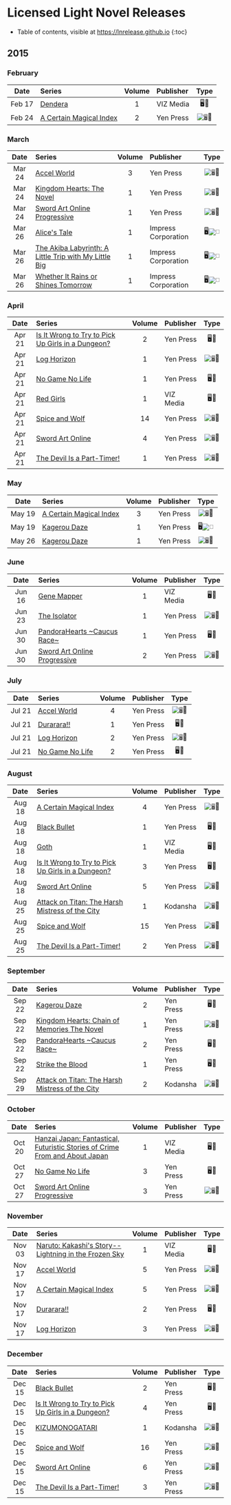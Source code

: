 # Licensed Light Novel Releases

- Table of contents, visible at https://lnrelease.github.io
{:toc}

## 2015

### February

Date|Series|Volume|Publisher|Type|
:---:|:---|:---:|:---|:---:|
Feb 17|[Dendera](https://www.viz.com/read/novel/dendera/product/3481/paperback)|1|VIZ Media|🖥️📖|
Feb 24|[A Certain Magical Index](https://yenpress.com/titles/9780316259422-a-certain-magical-index-vol-2-light-novel)|2|Yen Press|<input class="spacer" alt="🖥️" type="image" disabled>📖|

### March

Date|Series|Volume|Publisher|Type|
:---:|:---|:---:|:---|:---:|
Mar 24|[Accel World](https://yenpress.com/titles/9780316296373-accel-world-vol-3-light-novel-the-twilight-marauder)|3|Yen Press|<input class="spacer" alt="🖥️" type="image" disabled>📖|
Mar 24|[Kingdom Hearts: The Novel](https://yenpress.com/titles/9780316260190-kingdom-hearts-the-novel-light-novel)|1|Yen Press|<input class="spacer" alt="🖥️" type="image" disabled>📖|
Mar 24|[Sword Art Online Progressive](https://yenpress.com/titles/9780316259361-sword-art-online-progressive-1-light-novel)|1|Yen Press|<input class="spacer" alt="🖥️" type="image" disabled>📖|
Mar 26|[Alice's Tale](https://global.bookwalker.jp/de0bf9e151-ff59-48f4-b0f1-6e38ba1ea9f6/)|1|Impress Corporation|🖥️<input class="spacer" alt="📖" type="image" disabled>|
Mar 26|[The Akiba Labyrinth: A Little Trip with My Little Big](https://global.bookwalker.jp/dec9c7ff34-deac-492c-ba9c-ca376d260dfb/)|1|Impress Corporation|🖥️<input class="spacer" alt="📖" type="image" disabled>|
Mar 26|[Whether It Rains or Shines Tomorrow](https://global.bookwalker.jp/dec3eb317f-6236-4d07-a4b4-2e01a5e59bb8/)|1|Impress Corporation|🖥️<input class="spacer" alt="📖" type="image" disabled>|

### April

Date|Series|Volume|Publisher|Type|
:---:|:---|:---:|:---|:---:|
Apr 21|[Is It Wrong to Try to Pick Up Girls in a Dungeon?](https://yenpress.com/titles/9780316340144-is-it-wrong-to-try-to-pick-up-girls-in-a-dungeon-vol-2-light-novel)|2|Yen Press|🖥️📖|
Apr 21|[Log Horizon](https://yenpress.com/titles/9780316383059-log-horizon-vol-1-light-novel-the-beginning-of-another-world)|1|Yen Press|<input class="spacer" alt="🖥️" type="image" disabled>📖|
Apr 21|[No Game No Life](https://yenpress.com/titles/9780316383110-no-game-no-life-vol-1-light-novel)|1|Yen Press|🖥️📖|
Apr 21|[Red Girls](https://www.viz.com/read/novel/red-girls/product/3686/paperback)|1|VIZ Media|🖥️📖|
Apr 21|[Spice and Wolf](https://yenpress.com/titles/9780316339599-spice-and-wolf-vol-14-light-novel)|14|Yen Press|<input class="spacer" alt="🖥️" type="image" disabled>📖|
Apr 21|[Sword Art Online](https://yenpress.com/titles/9780316296434-sword-art-online-4-fairy-dance-light-novel)|4|Yen Press|<input class="spacer" alt="🖥️" type="image" disabled>📖|
Apr 21|[The Devil Is a Part-Timer!](https://yenpress.com/titles/9780316383127-the-devil-is-a-part-timer-vol-1-light-novel)|1|Yen Press|<input class="spacer" alt="🖥️" type="image" disabled>📖|

### May

Date|Series|Volume|Publisher|Type|
:---:|:---|:---:|:---|:---:|
May 19|[A Certain Magical Index](https://yenpress.com/titles/9780316340540-a-certain-magical-index-vol-3-light-novel)|3|Yen Press|<input class="spacer" alt="🖥️" type="image" disabled>📖|
May 19|[Kagerou Daze](https://yenpress.com/titles/9780316384681-kagerou-daze-vol-1-light-novel-in-a-daze)|1|Yen Press|🖥️<input class="spacer" alt="📖" type="image" disabled>|
May 26|[Kagerou Daze](https://yenpress.com/titles/9780316259477-kagerou-daze-vol-1-light-novel-in-a-daze)|1|Yen Press|<input class="spacer" alt="🖥️" type="image" disabled>📖|

### June

Date|Series|Volume|Publisher|Type|
:---:|:---|:---:|:---|:---:|
Jun 16|[Gene Mapper](https://www.viz.com/read/novel/gene-mapper/product/3708/paperback)|1|VIZ Media|🖥️📖|
Jun 23|[The Isolator](https://yenpress.com/titles/9780316260596-the-isolator-vol-1-light-novel-the-biter)|1|Yen Press|<input class="spacer" alt="🖥️" type="image" disabled>📖|
Jun 30|[PandoraHearts ~Caucus Race~](https://yenpress.com/titles/9780316302258-pandorahearts-caucus-race-vol-1-light-novel)|1|Yen Press|🖥️📖|
Jun 30|[Sword Art Online Progressive](https://yenpress.com/titles/9780316342179-sword-art-online-progressive-2-light-novel)|2|Yen Press|<input class="spacer" alt="🖥️" type="image" disabled>📖|

### July

Date|Series|Volume|Publisher|Type|
:---:|:---|:---:|:---|:---:|
Jul 21|[Accel World](https://yenpress.com/titles/9780316296380-accel-world-vol-4-light-novel-flight-toward-a-blue-sky)|4|Yen Press|<input class="spacer" alt="🖥️" type="image" disabled>📖|
Jul 21|[Durarara!!](https://yenpress.com/titles/9780316304740-durarara-vol-1-light-novel)|1|Yen Press|🖥️📖|
Jul 21|[Log Horizon](https://yenpress.com/titles/9780316263818-log-horizon-vol-2-light-novel-the-knights-of-camelot)|2|Yen Press|<input class="spacer" alt="🖥️" type="image" disabled>📖|
Jul 21|[No Game No Life](https://yenpress.com/titles/9780316385176-no-game-no-life-vol-2-light-novel)|2|Yen Press|🖥️📖|

### August

Date|Series|Volume|Publisher|Type|
:---:|:---|:---:|:---|:---:|
Aug 18|[A Certain Magical Index](https://yenpress.com/titles/9780316340564-a-certain-magical-index-vol-4-light-novel)|4|Yen Press|<input class="spacer" alt="🖥️" type="image" disabled>📖|
Aug 18|[Black Bullet](https://yenpress.com/titles/9780316304993-black-bullet-vol-1-light-novel-those-who-would-be-gods)|1|Yen Press|🖥️📖|
Aug 18|[Goth](https://www.viz.com/read/novel/goth/product/4748/paperback)|1|VIZ Media|🖥️📖|
Aug 18|[Is It Wrong to Try to Pick Up Girls in a Dungeon?](https://yenpress.com/titles/9780316340151-is-it-wrong-to-try-to-pick-up-girls-in-a-dungeon-vol-3-light-novel)|3|Yen Press|🖥️📖|
Aug 18|[Sword Art Online](https://yenpress.com/titles/9780316296441-sword-art-online-5-phantom-bullet-light-novel)|5|Yen Press|<input class="spacer" alt="🖥️" type="image" disabled>📖|
Aug 25|[Attack on Titan: The Harsh Mistress of the City](https://kodansha.us/product/30767)|1|Kodansha|<input class="spacer" alt="🖥️" type="image" disabled>📖|
Aug 25|[Spice and Wolf](https://yenpress.com/titles/9780316339612-spice-and-wolf-vol-15-light-novel-the-coin-of-the-sun-i)|15|Yen Press|<input class="spacer" alt="🖥️" type="image" disabled>📖|
Aug 25|[The Devil Is a Part-Timer!](https://yenpress.com/titles/9780316385015-the-devil-is-a-part-timer-vol-2-light-novel)|2|Yen Press|<input class="spacer" alt="🖥️" type="image" disabled>📖|

### September

Date|Series|Volume|Publisher|Type|
:---:|:---|:---:|:---|:---:|
Sep 22|[Kagerou Daze](https://yenpress.com/titles/9780316342049-kagerou-daze-vol-2-light-novel-a-headphone-actor)|2|Yen Press|🖥️📖|
Sep 22|[Kingdom Hearts: Chain of Memories The Novel](https://yenpress.com/titles/9780316261739-kingdom-hearts-chain-of-memories-the-novel-light-novel)|1|Yen Press|<input class="spacer" alt="🖥️" type="image" disabled>📖|
Sep 22|[PandoraHearts ~Caucus Race~](https://yenpress.com/titles/9780316304559-pandorahearts-caucus-race-vol-2-light-novel)|2|Yen Press|🖥️📖|
Sep 22|[Strike the Blood](https://yenpress.com/titles/9780316345477-strike-the-blood-vol-1-light-novel-the-right-arm-of-the-saint)|1|Yen Press|🖥️📖|
Sep 29|[Attack on Titan: The Harsh Mistress of the City](https://kodansha.us/product/30769)|2|Kodansha|<input class="spacer" alt="🖥️" type="image" disabled>📖|

### October

Date|Series|Volume|Publisher|Type|
:---:|:---|:---:|:---|:---:|
Oct 20|[Hanzai Japan: Fantastical, Futuristic Stories of Crime From and About Japan](https://www.viz.com/read/novel/hanzai-japan/product/4749/paperback)|1|VIZ Media|🖥️📖|
Oct 27|[No Game No Life](https://yenpress.com/titles/9780316385190-no-game-no-life-vol-3-light-novel)|3|Yen Press|🖥️📖|
Oct 27|[Sword Art Online Progressive](https://yenpress.com/titles/9780316348836-sword-art-online-progressive-3-light-novel)|3|Yen Press|<input class="spacer" alt="🖥️" type="image" disabled>📖|

### November

Date|Series|Volume|Publisher|Type|
:---:|:---|:---:|:---|:---:|
Nov 03|[Naruto: Kakashi's Story--Lightning in the Frozen Sky](https://www.viz.com/read/novel/naruto-novels-volume-1/product/3791/paperback)|1|VIZ Media|🖥️📖|
Nov 17|[Accel World](https://yenpress.com/titles/9780316296397-accel-world-vol-5-light-novel-the-floating-starlight-bridge)|5|Yen Press|<input class="spacer" alt="🖥️" type="image" disabled>📖|
Nov 17|[A Certain Magical Index](https://yenpress.com/titles/9780316340595-a-certain-magical-index-vol-5-light-novel)|5|Yen Press|<input class="spacer" alt="🖥️" type="image" disabled>📖|
Nov 17|[Durarara!!](https://yenpress.com/titles/9780316304764-durarara-vol-2-light-novel)|2|Yen Press|🖥️📖|
Nov 17|[Log Horizon](https://yenpress.com/titles/9780316263849-log-horizon-vol-3-light-novel-game-s-end-part-1)|3|Yen Press|<input class="spacer" alt="🖥️" type="image" disabled>📖|

### December

Date|Series|Volume|Publisher|Type|
:---:|:---|:---:|:---|:---:|
Dec 15|[Black Bullet](https://yenpress.com/titles/9780316344890-black-bullet-vol-2-light-novel-against-a-perfect-sniper)|2|Yen Press|🖥️📖|
Dec 15|[Is It Wrong to Try to Pick Up Girls in a Dungeon?](https://yenpress.com/titles/9780316340168-is-it-wrong-to-try-to-pick-up-girls-in-a-dungeon-vol-4-light-novel)|4|Yen Press|🖥️📖|
Dec 15|[KIZUMONOGATARI](https://kodansha.us/product/kizumonogatari)|1|Kodansha|<input class="spacer" alt="🖥️" type="image" disabled>📖|
Dec 15|[Spice and Wolf](https://yenpress.com/titles/9780316339636-spice-and-wolf-vol-16-light-novel-the-coin-of-the-sun-ii)|16|Yen Press|<input class="spacer" alt="🖥️" type="image" disabled>📖|
Dec 15|[Sword Art Online](https://yenpress.com/titles/9780316296458-sword-art-online-6-light-novel-phantom-bullet)|6|Yen Press|<input class="spacer" alt="🖥️" type="image" disabled>📖|
Dec 15|[The Devil Is a Part-Timer!](https://yenpress.com/titles/9780316385022-the-devil-is-a-part-timer-vol-3-light-novel)|3|Yen Press|<input class="spacer" alt="🖥️" type="image" disabled>📖|
